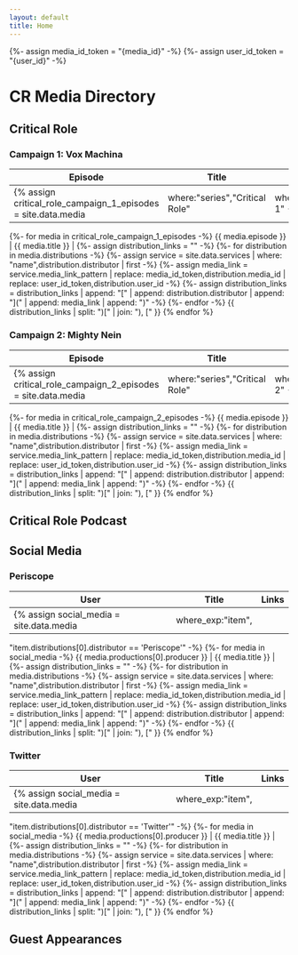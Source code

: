 ```yaml
---
layout: default
title: Home
---
```

{%- assign media_id_token = "{media_id}" -%}
{%- assign user_id_token = "{user_id}" -%}

# CR Media Directory

## Critical Role

### Campaign 1: Vox Machina

Episode | Title | Links
------- | ----- | -----
{% assign critical_role_campaign_1_episodes = site.data.media | where:"series","Critical Role" | where:"season","Campaign 1" -%}
{%- for media in critical_role_campaign_1_episodes -%}
  {{ media.episode }} | {{ media.title }} |
  {%- assign distribution_links = "" -%}
  {%- for distribution in media.distributions -%}
    {%- assign service = site.data.services | where: "name",distribution.distributor | first -%}
    {%- assign media_link = service.media_link_pattern | replace: media_id_token,distribution.media_id | replace: user_id_token,distribution.user_id -%}
    {%- assign distribution_links = distribution_links | append: "[" | append: distribution.distributor | append: "](" | append: media_link | append: ")" -%}
  {%- endfor -%}
  {{ distribution_links | split: ")[" | join: "), [" }}
{% endfor %}

### Campaign 2: Mighty Nein

Episode | Title | Links
------- | ----- | -----
{% assign critical_role_campaign_2_episodes = site.data.media | where:"series","Critical Role" | where:"season","Campaign 2" -%}
{%- for media in critical_role_campaign_2_episodes -%}
  {{ media.episode }} | {{ media.title }} |
  {%- assign distribution_links = "" -%}
  {%- for distribution in media.distributions -%}
    {%- assign service = site.data.services | where: "name",distribution.distributor | first -%}
    {%- assign media_link = service.media_link_pattern | replace: media_id_token,distribution.media_id | replace: user_id_token,distribution.user_id -%}
    {%- assign distribution_links = distribution_links | append: "[" | append: distribution.distributor | append: "](" | append: media_link | append: ")" -%}
  {%- endfor -%}
  {{ distribution_links | split: ")[" | join: "), [" }}
{% endfor %}

## Critical Role Podcast

## Social Media

### Periscope

User | Title | Links
---- | ----- | -----
{% assign social_media = site.data.media | where_exp:"item",
"item.distributions[0].distributor == 'Periscope'" -%}
{%- for media in social_media -%}
  {{ media.productions[0].producer }} | {{ media.title }} |
  {%- assign distribution_links = "" -%}
  {%- for distribution in media.distributions -%}
    {%- assign service = site.data.services | where: "name",distribution.distributor | first -%}
    {%- assign media_link = service.media_link_pattern | replace: media_id_token,distribution.media_id | replace: user_id_token,distribution.user_id -%}
    {%- assign distribution_links = distribution_links | append: "[" | append: distribution.distributor | append: "](" | append: media_link | append: ")" -%}
  {%- endfor -%}
  {{ distribution_links | split: ")[" | join: "), [" }}
{% endfor %}

### Twitter

User | Title | Links
---- | ----- | -----
{% assign social_media = site.data.media | where_exp:"item",
"item.distributions[0].distributor == 'Twitter'" -%}
{%- for media in social_media -%}
  {{ media.productions[0].producer }} | {{ media.title }} |
  {%- assign distribution_links = "" -%}
  {%- for distribution in media.distributions -%}
    {%- assign service = site.data.services | where: "name",distribution.distributor | first -%}
    {%- assign media_link = service.media_link_pattern | replace: media_id_token,distribution.media_id | replace: user_id_token,distribution.user_id -%}
    {%- assign distribution_links = distribution_links | append: "[" | append: distribution.distributor | append: "](" | append: media_link | append: ")" -%}
  {%- endfor -%}
  {{ distribution_links | split: ")[" | join: "), [" }}
{% endfor %}

## Guest Appearances
